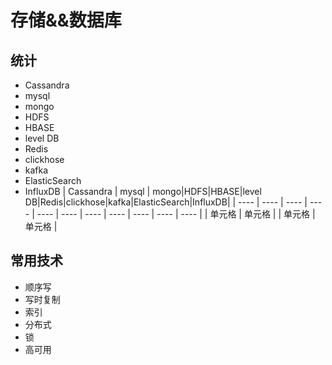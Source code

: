 # 存储&&数据库

## 统计
- Cassandra
- mysql
- mongo
- HDFS
- HBASE
- level DB
- Redis
- clickhose
- kafka
- ElasticSearch
- InfluxDB
|  Cassandra   | mysql  | mongo|HDFS|HBASE|level DB|Redis|clickhose|kafka|ElasticSearch|InfluxDB|
|  ----  | ----  | ----  | ----  | ----  | ----  | ----  | ----  | ----  | ----  | ----  |
| 单元格  | 单元格 |
| 单元格  | 单元格 |
## 常用技术

- 顺序写
- 写时复制
- 索引
- 分布式
- 锁
- 高可用
